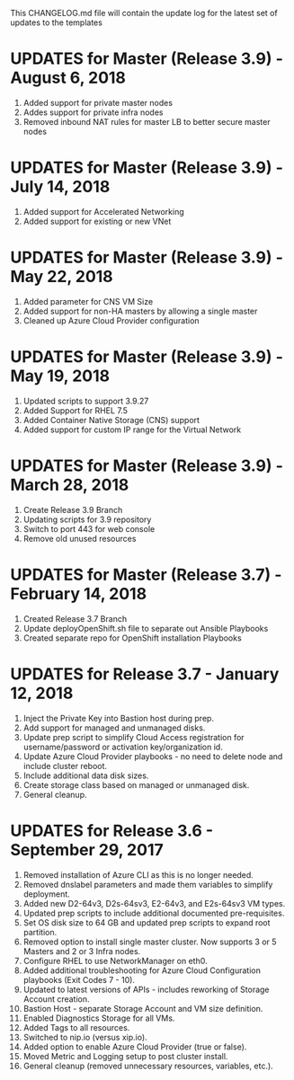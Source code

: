 This CHANGELOG.md file will contain the update log for the latest set of updates to the templates


# UPDATES for Master (Release 3.9) - August 6, 2018

1.  Added support for private master nodes
2.  Addes support for private infra nodes
3.  Removed inbound NAT rules for master LB to better secure master nodes


# UPDATES for Master (Release 3.9) - July 14, 2018

1.  Added support for Accelerated Networking
2.  Added support for existing or new VNet


# UPDATES for Master (Release 3.9) - May 22, 2018

1.  Added parameter for CNS VM Size
2.  Added support for non-HA masters by allowing a single master
3.  Cleaned up Azure Cloud Provider configuration


# UPDATES for Master (Release 3.9) - May 19, 2018

1.  Updated scripts to support 3.9.27
2.  Added Support for RHEL 7.5
3.  Added Container Native Storage (CNS) support
4.  Added support for custom IP range for the Virtual Network

# UPDATES for Master (Release 3.9) - March 28, 2018

1.  Create Release 3.9 Branch
2.  Updating scripts for 3.9 repository
3.  Switch to port 443 for web console
4.  Remove old unused resources


# UPDATES for Master (Release 3.7) - February 14, 2018

1.  Created Release 3.7 Branch
2.  Update deployOpenShift.sh file to separate out Ansible Playbooks
3.  Created separate repo for OpenShift installation Playbooks


# UPDATES for Release 3.7 - January 12, 2018

1.  Inject the Private Key into Bastion host during prep.
2.  Add support for managed and unmanaged disks.
3.  Update prep script to simplify Cloud Access registration for username/password or activation key/organization id.
4.  Update Azure Cloud Provider playbooks - no need to delete node and include cluster reboot.
5.  Include additional data disk sizes.
6.  Create storage class based on managed or unmanaged disk.
7.  General cleanup.


# UPDATES for Release 3.6 - September 29, 2017

1.  Removed installation of Azure CLI as this is no longer needed.
2.  Removed dnslabel parameters and made them variables to simplify deployment.
3.  Added new D2-64v3, D2s-64sv3, E2-64v3, and E2s-64sv3 VM types.
4.  Updated prep scripts to include additional documented pre-requisites.
5.  Set OS disk size to 64 GB and updated prep scripts to expand root partition.
6.  Removed option to install single master cluster.  Now supports 3 or 5 Masters and 2 or 3 Infra nodes.
7.  Configure RHEL to use NetworkManager on eth0.
8.  Added additional troubleshooting for Azure Cloud Configuration playbooks (Exit Codes 7 - 10).
9.  Updated to latest versions of APIs - includes reworking of Storage Account creation.
10. Bastion Host - separate Storage Account and VM size definition.
11. Enabled Diagnostics Storage for all VMs.
12. Added Tags to all resources.
13. Switched to nip.io (versus xip.io).
14. Added option to enable Azure Cloud Provider (true or false).
15. Moved Metric and Logging setup to post cluster install.
16. General cleanup (removed unnecessary resources, variables, etc.).

